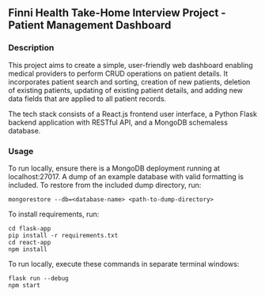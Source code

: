 ## Finni Health Take-Home Interview Project - Patient Management Dashboard

### Description

This project aims to create a simple, user-friendly web dashboard enabling medical providers to perform CRUD operations on patient details. It incorporates patient search and sorting, creation of new patients, deletion of existing patients, updating of existing patient details, and adding new data fields that are applied to all patient records.

The tech stack consists of a React.js frontend user interface, a Python Flask backend application with RESTful API, and a MongoDB schemaless database.

### Usage

To run locally, ensure there is a MongoDB deployment running at localhost:27017. A dump of an example database with valid formatting is included. To restore from the included dump directory, run:

```
mongorestore --db=<database-name> <path-to-dump-directory>
```

To install requirements, run:

```
cd flask-app
pip install -r requirements.txt
cd react-app
npm install
```

To run locally, execute these commands in separate terminal windows:

```
flask run --debug
npm start
```
